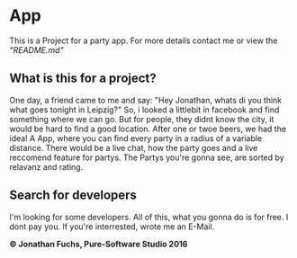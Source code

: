 # App
This is a Project for a party app. For more details contact me or view the *"README.md"*

## What is this for a project?
One day, a friend came to me and say: "Hey Jonathan, whats di you think what goes tonight in Leipzig?"
So, i looked a littlebit in facebook and find something where we can go. But for people, they didnt know the city, it would be hard to find a good location. After one or twoe beers, we had the idea! A App, where you can find every party in a radius of a variable distance. There would be a live chat, how the party goes and a live reccomend feature for partys. The Partys you're gonna see, are sorted by relavanz and rating. 

## Search for developers 
I'm looking for some developers. All of this, what you gonna do is for free. I dont pay you. 
If you're interrested, wrote me an E-Mail.

**© Jonathan Fuchs, Pure-Software Studio 2016** 
